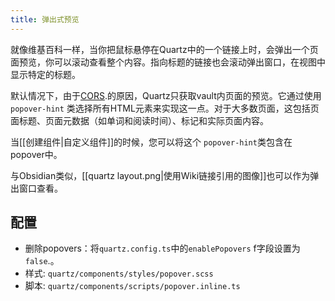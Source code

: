 ```yaml
---
title: 弹出式预览
---
```



就像维基百科一样，当你把鼠标悬停在Quartz中的一个链接上时，会弹出一个页面预览，你可以滚动查看整个内容。指向标题的链接也会滚动弹出窗口，在视图中显示特定的标题。

默认情况下，由于[CORS](https://developer.mozilla.org/en-US/docs/Web/HTTP/CORS).的原因，Quartz只获取vault内页面的预览。它通过使用`popover-hint` 类选择所有HTML元素来实现这一点。对于大多数页面，这包括页面标题、页面元数据（如单词和阅读时间）、标记和实际页面内容。

当[[创建组件|自定义组件]]的时候，您可以将这个 `popover-hint`类包含在popover中。

与Obsidian类似，[[quartz layout.png|使用Wiki链接引用的图像]]也可以作为弹出窗口查看。
## 配置

- 删除popovers：将`quartz.config.ts`中的`enablePopovers` f字段设置为`false`.。
- 样式: `quartz/components/styles/popover.scss`
- 脚本: `quartz/components/scripts/popover.inline.ts`
